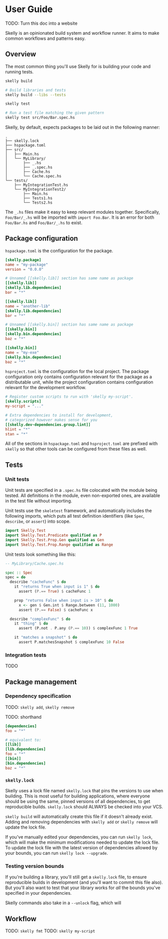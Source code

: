 # User Guide

TODO: Turn this doc into a website

Skelly is an opinionated build system and workflow runner. It aims to make common workflows and patterns easy.

## Overview

The most common thing you'll use Skelly for is building your code and running tests.

```bash
skelly build

# Build libraries and tests
skelly build --libs --tests
```

```bash
skelly test

# Run a test file matching the given pattern
skelly test src/Foo/Bar.spec.hs
```

Skelly, by default, expects packages to be laid out in the following manner:

```
.
├── skelly.lock
├── hspackage.toml
├── src/
│   ├── Main.hs
│   └── MyLibrary/
│       ├── _.hs
│       ├── _.spec.hs
│       ├── Cache.hs
│       └── Cache.spec.hs
└── tests/
    ├── MyIntegrationTest.hs
    └── MyIntegrationTest2/
        ├── Main.hs
        ├── Tests1.hs
        └── Tests2.hs
```

The `_.hs` files make it easy to keep relevant modules together. Specifically, `Foo/Bar/_.hs` will be imported with `import Foo.Bar`. It is an error for both `Foo/Bar.hs` and `Foo/Bar/_.hs` to exist.

## Package configuration

`hspackage.toml` is the configuration for the package.

```toml
[skelly.package]
name = "my-package"
version = "0.0.0"

# Unnamed [[skelly.lib]] section has same name as package
[[skelly.lib]]
[skelly.lib.dependencies]
bar = "*"

[[skelly.lib]]
name = "another-lib"
[skelly.lib.dependencies]
bar = "*"

# Unnamed [[skelly.bin]] section has same name as package
[[skelly.bin]]
[skelly.bin.dependencies]
baz = "*"

[[skelly.bin]]
name = "my-exe"
[skelly.bin.dependencies]
baz = "*"
```

`hsproject.toml` is the configuration for the local project. The package configuration only contains configuration relevant for the package as a distributable unit, while the project configuration contains configuration relevant for the development workflow.

```toml
# Register custom scripts to run with 'skelly my-script'.
[skelly.scripts]
my-script = "..."

# Extra dependencies to install for development,
# categorized however makes sense for you
[[skelly.dev-dependencies.group.lint]]
hlint = "*"
stan = "*"
```

All of the sections in `hspackage.toml` and `hsproject.toml` are prefixed with `skelly` so that other tools can be configured from these files as well.

## Tests

### Unit tests

Unit tests are specified in a `.spec.hs` file colocated with the module being tested. All definitions in the module, even non-exported ones, are available in the test file without importing.

Unit tests use the `skeletest` framework, and automatically includes the following imports, which puts all test definition identifiers (like `Spec`, `describe`, or `assert`) into scope.

```hs
import Skelly.Test
import Skelly.Test.Predicate qualified as P
import Skelly.Test.Prop.Gen qualified as Gen
import Skelly.Test.Prop.Range qualified as Range
```

Unit tests look something like this:

```hs
-- MyLibrary/Cache.spec.hs

spec :: Spec
spec = do
  describe "cacheFunc" $ do
    it "returns True when input is 1" $ do
      assert (P.== True) $ cacheFunc 1

    prop "returns False when input is > 10" $ do
      x <- gen $ Gen.int $ Range.between (11, 1000)
      assert (P.== False) $ cacheFunc x

  describe "complexFunc" $ do
    it "thing" $ do
      assert (P.not . P.any (P.== 10)) $ complexFunc 1 True

    it "matches a snapshot" $ do
      assert P.matchesSnapshot $ complexFunc 10 False
```

### Integration tests

TODO

## Package management

### Dependency specification

TODO: `skelly add`, `skelly remove`


TODO: shorthand
```toml
[dependencies]
foo = "*"

# equivalent to:
[[lib]]
[lib.dependencies]
foo = "*"
[[bin]]
[bin.dependencies]
baz = "*"
```

### `skelly.lock`

Skelly uses a lock file named `skelly.lock` that pins the versions to use when building. This is most useful for building applications, where everyone should be using the same, pinned versions of all dependencies, to get reproducible builds. `skelly.lock` should ALWAYS be checked into your VCS.

`skelly build` will automatically create this file if it doesn't already exist. Adding and removing dependencies with `skelly add` or `skelly remove` will update the lock file.

If you've manually edited your dependencies, you can run `skelly lock`, which will make the minimum modifications needed to update the lock file. To update the lock file with the latest version of dependencies allowed by your bounds, you can run `skelly lock --upgrade`.

### Testing version bounds

If you're building a library, you'll still get a `skelly.lock` file, to ensure reproducible builds in development (and you'll want to commit this file also). But you'll also want to test that your library works for _all_ the bounds you've specified in your dependencies.

Skelly commands also take in a `--unlock` flag, which will 

## Workflow

TODO: `skelly fmt`
TODO: `skelly my-script`
